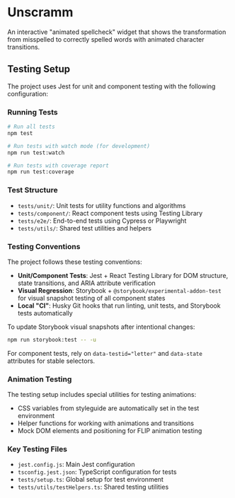 # Unscramm

An interactive "animated spellcheck" widget that shows the transformation from misspelled to correctly spelled words with animated character transitions.

## Testing Setup

The project uses Jest for unit and component testing with the following configuration:

### Running Tests

```bash
# Run all tests
npm test

# Run tests with watch mode (for development)
npm run test:watch

# Run tests with coverage report
npm run test:coverage
```

### Test Structure

- `tests/unit/`: Unit tests for utility functions and algorithms
- `tests/component/`: React component tests using Testing Library
- `tests/e2e/`: End-to-end tests using Cypress or Playwright
- `tests/utils/`: Shared test utilities and helpers

### Testing Conventions

The project follows these testing conventions:

- **Unit/Component Tests**: Jest + React Testing Library for DOM structure, state transitions, and ARIA attribute verification
- **Visual Regression**: Storybook + `@storybook/experimental-addon-test` for visual snapshot testing of all component states
- **Local "CI"**: Husky Git hooks that run linting, unit tests, and Storybook tests automatically

To update Storybook visual snapshots after intentional changes:
```bash
npm run storybook:test -- -u
```

For component tests, rely on `data-testid="letter"` and `data-state` attributes for stable selectors.

### Animation Testing

The testing setup includes special utilities for testing animations:

- CSS variables from styleguide are automatically set in the test environment
- Helper functions for working with animations and transitions
- Mock DOM elements and positioning for FLIP animation testing

### Key Testing Files

- `jest.config.js`: Main Jest configuration
- `tsconfig.jest.json`: TypeScript configuration for tests
- `tests/setup.ts`: Global setup for test environment
- `tests/utils/testHelpers.ts`: Shared testing utilities 